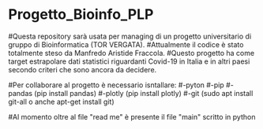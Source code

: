 # Progetto_Bioinfo_PLP
#Questa repository sarà usata per managing di un progetto universitario di gruppo di Bioinformatica (TOR VERGATA).
#Attualmente il codice è stato totalmente steso da Manfredo Aristide Fraccola.
#Questo progetto ha come target estrapolare dati statistici riguardanti Covid-19 in Italia e in altri paesi secondo criteri che sono ancora da decidere.

#Per collaborare al progetto è necessario isntallare:
#-pyton
#-pip
#-pandas (pip install pandas)
#-plotly (pip install plotly)
#-git (sudo apt install git-all o anche apt-get install git)


#Al momento oltre al file "read me" è presente il file "main" scritto in python 

